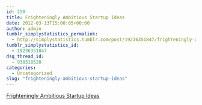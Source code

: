 ```yaml
---
id: 250
title: Frighteningly Ambitious Startup Ideas
date: 2012-03-13T15:00:05+00:00
author: admin
tumblr_simplystatistics_permalink:
  - http://simplystatistics.tumblr.com/post/19236351847/frighteningly-ambitious-startup-ideas
tumblr_simplystatistics_id:
  - 19236351847
dsq_thread_id:
  - 938318520
categories:
  - Uncategorized
slug: "frighteningly-ambitious-startup-ideas"
---
```

[Frighteningly Ambitious Startup Ideas](http://paulgraham.com/ambitious.html)
